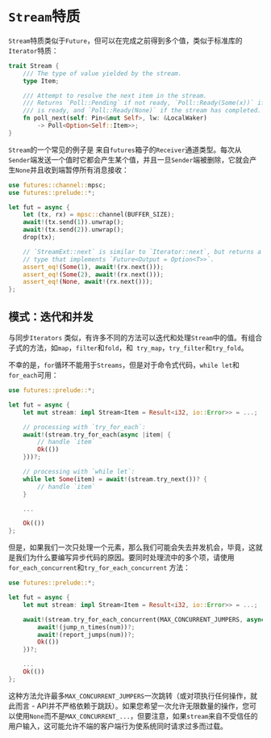 # `Stream`特质

`Stream`特质类似于`Future`，但可以在完成之前得到多个值，类似于标准库的`Iterator`特质：

```rust
trait Stream {
    /// The type of value yielded by the stream.
    type Item;

    /// Attempt to resolve the next item in the stream.
    /// Returns `Poll::Pending` if not ready, `Poll::Ready(Some(x))` if a value
    /// is ready, and `Poll::Ready(None)` if the stream has completed.
    fn poll_next(self: Pin<&mut Self>, lw: &LocalWaker)
        -> Poll<Option<Self::Item>>;
}
```

`Stream`的一个常见的例子是 来自`futures`箱子的`Receiver`通道类型。每次从`Sender`端发送一个值时它都会产生某个值，并且一旦`Sender`端被删除，它就会产生`None`并且收到端暂停所有消息接收：

```rust
use futures::channel::mpsc;
use futures::prelude::*;

let fut = async {
    let (tx, rx) = mpsc::channel(BUFFER_SIZE);
    await!(tx.send(1)).unwrap();
    await!(tx.send(2)).unwrap();
    drop(tx);

    // `StreamExt::next` is similar to `Iterator::next`, but returns a
    // type that implements `Future<Output = Option<T>>`.
    assert_eq!(Some(1), await!(rx.next()));
    assert_eq!(Some(2), await!(rx.next()));
    assert_eq!(None, await!(rx.next()));
};
```

## 模式：迭代和并发

与同步`Iterators` 类似，有许多不同的方法可以迭代和处理`Stream`中的值。有组合子式的方法，如`map`，`filter`和`fold`，和` try_map`，`try_filter`和`try_fold`。

不幸的是，`for`循环不能用于`Streams`，但是对于命令式代码，`while let`和`for_each`可用：

```rust
use futures::prelude::*;

let fut = async {
    let mut stream: impl Stream<Item = Result<i32, io::Error>> = ...;

    // processing with `try_for_each`:
    await!(stream.try_for_each(async |item| {
        // handle `item`
        Ok(())
    }))?;

    // processing with `while let`:
    while let Some(item) = await!(stream.try_next())? {
        // handle `item`
    }

    ...

    Ok(())
};
```

但是，如果我们一次只处理一个元素，那么我们可能会失去并发机会，毕竟，这就是我们为什么要编写异步代码的原因。要同时处理流中的多个项，请使用`for_each_concurrent`和`try_for_each_concurrent` 方法：

```rust
use futures::prelude::*;

let fut = async {
    let mut stream: impl Stream<Item = Result<i32, io::Error>> = ...;

    await!(stream.try_for_each_concurrent(MAX_CONCURRENT_JUMPERS, async |num| {
        await!(jump_n_times(num))?;
        await!(report_jumps(num))?;
        Ok(())
    })?;

    ...
    Ok(())
};
```

这种方法允许最多`MAX_CONCURRENT_JUMPERS`一次跳转（或对项执行任何操作，就此而言 - API并不严格依赖于跳跃）。如果您希望一次允许无限数量的操作，您可以使用`None`而不是`MAX_CONCURRENT_...`，但要注意，如果`stream`来自不受信任的用户输入，这可能允许不端的客户端行为使系统同时请求过多而过载。
